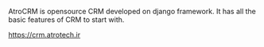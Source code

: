 
AtroCRM is opensource CRM developed on django framework. It has all the basic features of CRM to start with. 

https://crm.atrotech.ir
